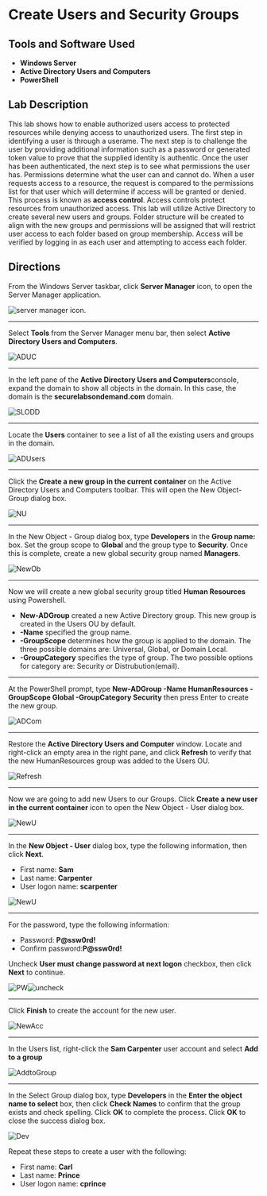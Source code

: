 <h1>Create Users and Security Groups</h1>

<h2>Tools and Software Used</h2>

- <b>Windows Server</b> 
- <b>Active Directory Users and Computers</b> 
- <b>PowerShell</b> 

<h2>Lab Description</h2>
  <p>This lab shows how to enable authorized users access to protected resources while denying access to unauthorized users. The first step in identifying a user is through a userame. The next step is to challenge the user by providing additional information such as a password or generated token value to prove that the supplied identity is authentic. Once the user has been authenticated, the next step is to see what permissions the user has. Permissions determine what the user can and cannot do. When a user requests access to a resource, the request is compared to the permissions list for that user which will determine if access will be granted or denied. This process is known as <b>access control</b>. Access controls protect resources from unauthorized access. This lab will utilize Active Directory to create several new users and groups. Folder structure will be created to align with the new groups and permissions will be assigned that will restrict user access to each folder based on group membership. Access will be verified by logging in as each user and attempting to access each folder. </p>
  
<h2>Directions</h2>
    <p>From the Windows Server taskbar, click <b>Server Manager</b> icon, to open the Server Manager application.</p>

![server manager icon](https://user-images.githubusercontent.com/107451613/177577215-136b235a-7600-40f6-a6bf-a7a5813decbc.png).

<hr>

<p>Select <b>Tools</b> from the Server Manager menu bar, then select <b>Active Directory Users and Computers</b>.

![ADUC](https://user-images.githubusercontent.com/107451613/177578610-469e2b16-28d0-435e-b210-ee9822ee1f04.png)

  <hr>
<p>In the left pane of the <b>Active Directory Users and Computers</b>console, expand the domain to show all objects in the domain. In this case, the domain is the <b>securelabsondemand.com</b> domain. 
  
![SLODD](https://user-images.githubusercontent.com/107451613/177579823-45945717-bc82-46bf-903b-000cd57bb349.png)
  
  <hr>

<p>Locate the <b>Users</b> container to see a list of all the existing users and groups in the domain. 
  
![ADUsers](https://user-images.githubusercontent.com/107451613/177580324-3b33cbd8-9a4a-4058-9010-5edb680f2589.png)
  
  <hr>
<p> Click the <b> Create a new group in the current container</b> on the Active Directory Users and Computers toolbar. This will open the New Object-Group dialog box.
  
  ![NU](https://user-images.githubusercontent.com/107451613/177581470-966a7695-01bb-40b4-9ce6-5c1cfd405b3e.png)
<hr>
<p>In the New Object - Group dialog box, type <b>Developers</b> in the <b>Group name:</b> box. Set the group scope to <b>Global</b> and the group type to <b>Security</b>. Once this is complete, create a new global security group named <b>Managers</b>.
  
![NewOb](https://user-images.githubusercontent.com/107451613/177581932-29f93495-29b5-47f6-bcc2-789334c93563.png)
  
  <hr>
Now we will create a new global security group titled <b>Human Resources</b> using Powershell. 
<ul>
  <li><b>New-ADGroup</b> created a new Active Directory group. This new group is created in the Users OU by default.</li>
  <li><b>-Name</b> specified the group name.</li>
  <li><b>-GroupScope</b> determines how the group is applied to the domain. The three possible domains are: Universal, Global, or Domain Local.</li>
  <li><b>-GroupCategory</b> specifies the type of group. The two possible options for category are: Security or Distrubution(email).</li>
</ul>
  <hr>

At the PowerShell prompt, type <b>New-ADGroup -Name HumanResources -GroupScope Global -GroupCategory Security</b> then press Enter to create the new group. 

![ADCom](https://user-images.githubusercontent.com/107451613/177585872-96c7e6d1-f59b-46bf-a295-bc404373c16c.png)

<hr>

Restore the <b>Active Directory Users and Computer</b> window. Locate and right-click an empty area in the right pane, and click <b>Refresh</b> to verify that the new HumanResources group was added to the Users OU. </p>
![Refresh](https://user-images.githubusercontent.com/107451613/177588163-c8117525-c96d-4778-9427-030a4b8322bd.png)

<hr>

Now we are going to add new Users to our Groups. Click <b> Create a new user in the current container</b> icon to open the New Object - User dialog box.<p>
![NewU](https://user-images.githubusercontent.com/107451613/177589984-74ac04bb-be86-4084-845d-433ae9d56b9c.png)

<hr>
<p>In the <b>New Object - User</b> dialog box, type the following information, then click <b>Next</b>.
<ul>
  <li>First name: <b>Sam</b></li>
  <li>Last name: <b>Carpenter</b></li>
  <li>User logon name: <b>scarpenter</b></li>
</ul></p>

![NewU](https://user-images.githubusercontent.com/107451613/177589984-74ac04bb-be86-4084-845d-433ae9d56b9c.png)

<hr>
<p>For the password, type the following information:
<ul>
  <li>Password: <b>P@ssw0rd!</b></li>
  <li>Confirm password:<b>P@ssw0rd!</b></li>
</ul></p>
<p>Uncheck <b>User must change password at next logon</b> checkbox, then click <b>Next</b> to continue. 

![PW](https://user-images.githubusercontent.com/107451613/177596549-2cbb4b3d-b8a5-42ce-925f-9354c01888b3.png)![uncheck](https://user-images.githubusercontent.com/107451613/177597712-04e90475-09af-4b11-b913-3fbd24e6b4ef.png)

<hr>
<p>Click <b>Finish</b> to create the account for the new user.</p>

![NewAcc](https://user-images.githubusercontent.com/107451613/177598138-523f89d9-334c-42e5-a41c-99104d3ca1aa.png)

<hr>
<p>In the Users list, right-click the <b>Sam Carpenter</b> user account and select <b>Add to a group</b> </p>

![AddtoGroup](https://user-images.githubusercontent.com/107451613/177602581-49cf9afa-3dcc-435e-9f89-79b76cd9523c.png)

<hr>

<p>In the Select Group dialog box, type <b>Developers</b> in the <b>Enter the object name to select</b> box, then click <b>Check Names</b> to confirm that the group exists and check spelling. Click <b>OK</b> to complete the process. Click <b>OK</b> to close the success dialog box. </p>


![Dev](https://user-images.githubusercontent.com/107451613/177603444-896d0f6d-cd45-4c20-9246-684810bf2d98.png)


<p>Repeat these steps to create a user with the following:
  <ul>
  <li>First name: <b>Carl</b></li>
  <li>Last name: <b>Prince</b></li>
  <li>User logon name: <b>cprince</b></li>
</ul></p>
</p>
